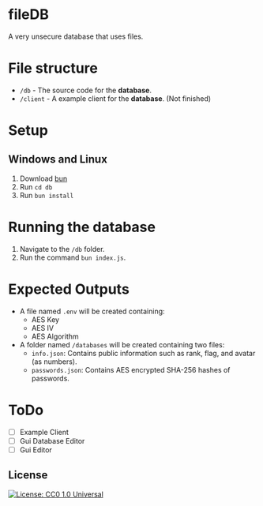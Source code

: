 # fileDB
A very unsecure database that uses files.

# File structure
- `/db` - The source code for the **database**.
- `/client` - A example client for the **database**. (Not finished)

# Setup
## Windows and Linux
1. Download [bun](https://bun.sh/)
2. Run `cd db`
3. Run `bun install`

# Running the database
1. Navigate to the `/db` folder.
2. Run the command `bun index.js`.

# Expected Outputs
- A file named `.env` will be created containing:
    - AES Key
    - AES IV
    - AES Algorithm
- A folder named `/databases` will be created containing two files:
    - `info.json`: Contains public information such as rank, flag, and avatar (as numbers).
    - `passwords.json`: Contains AES encrypted SHA-256 hashes of passwords.

# ToDo
- [ ] Example Client
- [ ] Gui Database Editor
- [ ] Gui Editor

## License

[![License: CC0 1.0 Universal](https://img.shields.io/github/license/PlOszukiwaczDEV/fileDB)](https://creativecommons.org/publicdomain/zero/1.0/legalcode.en)